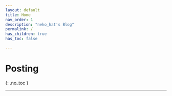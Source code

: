 ```yaml
---
layout: default
title: Home
nav_order: 1
description: "neko_hat's Blog"
permalink: /
has_children: true
has_toc: false

---
```


# Posting
{: .no_toc }

---
